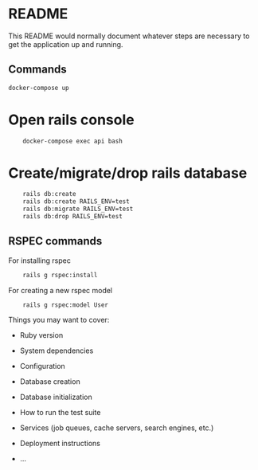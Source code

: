 # README

This README would normally document whatever steps are necessary to get the
application up and running.

## Commands
``` bash
docker-compose up
```

# Open rails console
```bash
    docker-compose exec api bash
```


# Create/migrate/drop rails database
```bash
    rails db:create
    rails db:create RAILS_ENV=test
    rails db:migrate RAILS_ENV=test
    rails db:drop RAILS_ENV=test
```

## RSPEC commands
For installing rspec
``` bash
    rails g rspec:install
```

For creating a new rspec model
```bash
    rails g rspec:model User
```

Things you may want to cover:

* Ruby version

* System dependencies

* Configuration

* Database creation

* Database initialization

* How to run the test suite

* Services (job queues, cache servers, search engines, etc.)

* Deployment instructions

* ...

